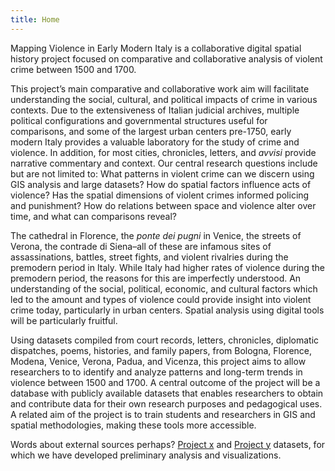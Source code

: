 ```yaml
---
title: Home
---
```


<p class="fs-4 lede">Mapping Violence in Early Modern Italy is a collaborative digital spatial history project focused on comparative and collaborative analysis of violent crime between 1500 and 1700.</p>

This project’s main comparative and collaborative work aim will facilitate understanding the social, cultural, and political impacts of crime in various contexts. Due to the extensiveness of Italian judicial archives, multiple political configurations and governmental structures useful for comparisons, and some of the largest urban centers pre-1750, early modern Italy provides a valuable laboratory for the study of crime and violence. In addition, for most cities, chronicles, letters, and <i> avvisi </i> provide narrative commentary and context. Our central research questions include but are not limited to: What patterns in violent crime can we discern using GIS analysis and large datasets? How do spatial factors influence acts of violence? Has the spatial dimensions of violent crimes informed policing and punishment? How do relations between space and violence alter over time, and what can comparisons reveal?

The cathedral in Florence, the <i> ponte dei pugni </i> in Venice, the streets of Verona, the contrade di Siena–all of these are infamous sites of assassinations, battles, street fights, and violent rivalries during the premodern period in Italy. While Italy had higher rates of violence during the premodern period, the reasons for this are imperfectly understood. An understanding of the social, political, economic, and cultural factors which led to the amount and types of violence could provide insight into violent crime today, particularly in urban centers. Spatial analysis using digital tools will be particularly fruitful.

Using datasets compiled from court records, letters, chronicles, diplomatic dispatches, poems, histories, and family papers, from Bologna, Florence, Modena, Venice, Verona, Padua, and Vicenza, this project aims to allow researchers to to identify and analyze patterns and long-term trends in violence between 1500 and 1700. A central outcome of the project will be a database with publicly available datasets that enables researchers to obtain and contribute data for their own research purposes and pedagogical uses. A related aim of the project is to train students and researchers in GIS and spatial methodologies, making these tools more accessible.

Words about external sources perhaps? [Project x](https:///) and [Project y](https://) datasets, for which we have developed preliminary analysis and visualizations.

